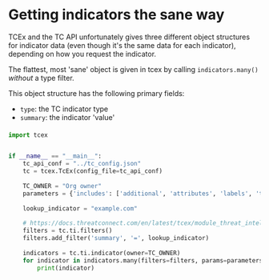# Getting indicators the sane way

TCEx and the TC API unfortunately gives three different object structures for indicator data (even though it's the same data for each indicator), depending on how you request the indicator.

The flattest, most 'sane' object is given in tcex by calling `indicators.many()` _without_ a type filter.

This object structure has the following primary fields:
 - `type`: the TC indicator type
 - `summary`: the indicator 'value'

#### 
```python
import tcex


if __name__ == "__main__":
    tc_api_conf = "../tc_config.json"
    tc = tcex.TcEx(config_file=tc_api_conf)
    
    TC_OWNER = "Org owner"
    parameters = {'includes': ['additional', 'attributes', 'labels', 'tags']}
    
    lookup_indicator = "example.com"
    
    # https://docs.threatconnect.com/en/latest/tcex/module_threat_intelligence.html#get-indicators-by-filter
    filters = tc.ti.filters()
    filters.add_filter('summary', '=', lookup_indicator)
    
    indicators = tc.ti.indicator(owner=TC_OWNER)
    for indicator in indicators.many(filters=filters, params=parameters):
        print(indicator)

```
